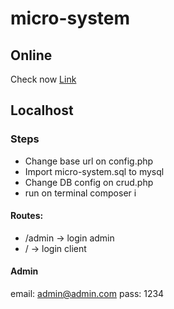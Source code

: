 # micro-system

## Online

Check now
[Link](https://micro-system.herokuapp.com "Micro System")

## Localhost
### Steps

- Change base url on config.php
- Import micro-system.sql to mysql
- Change DB config on crud.php
- run on terminal composer i

#### Routes:
- /admin -> login admin
- / -> login client

#### Admin
email: admin@admin.com
pass: 1234


